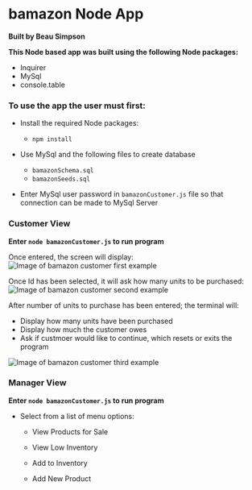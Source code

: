 # bamazon Node App
**Built by Beau Simpson**

**This Node based app was built using the following Node packages:**
- Inquirer
- MySql
- console.table

### To use the app the user must first:
- Install the required Node packages:
    - ` npm install `

- Use MySql and the following files to create database
    - `bamazonSchema.sql `
    - ` bamazonSeeds.sql `

- Enter MySql user password in ` bamazonCustomer.js ` file so that connection can be made to MySql Server

### Customer View
**Enter `node bamazonCustomer.js` to run program**

Once entered, the screen will display:
![Image of bamazon customer first example](https://s3.amazonaws.com/simpson/markdown_images/bamazon/bamazon_customer_one.jpg)

Once Id has been selected, it will ask how many units to be purchased:
![Image of bamazon customer second example](https://s3.amazonaws.com/simpson/markdown_images/bamazon/bamazon_customer_two.jpg)

After number of units to purchase has been entered; the terminal will:
- Display how many units have been purchased
- Display how much the customer owes
- Ask if custmoer would like to continue, which resets or exits the program

![Image of bamazon customer third example](https://s3.amazonaws.com/simpson/markdown_images/bamazon/bamazon_customer_three.jpg)



### Manager View
**Enter `node bamazonCustomer.js` to run program**
* Select from a list of menu options:

    * View Products for Sale
    
    * View Low Inventory
    
    * Add to Inventory
    
    * Add New Product